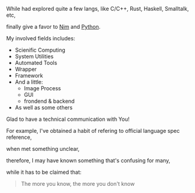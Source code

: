 
While had explored quite a few langs, like
C/C++, Rust, Haskell, Smalltalk, etc,

finally give a favor to
[Nim][nim-web] 
and [Python][py-web].

[nim-web]: https://nim-lang.org
[py-web]: https://www.python.org

My involved fields includes:

- Scienific Computing
- System Utilities
- Automated Tools
- Wrapper
- Framework
- And a little:
  - Image Process
  - GUI
  - frondend & backend
- As well as some others

Glad to have a technical communication with You!

For example, I've obtained a habit of refering to official language spec reference,

when met something unclear,

therefore, I may have known something that's confusing for many,

while it has to be claimed that:

> The more you know, the more you don't know
